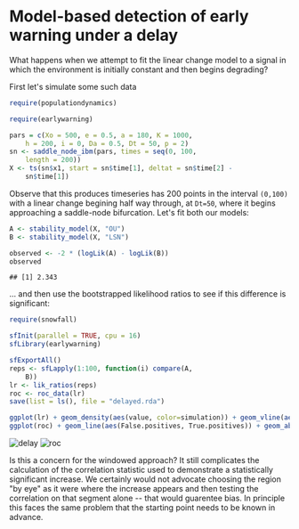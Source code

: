 
# Model-based detection of early warning under a delay

What happens when we attempt to fit the linear change model to a signal in which the environment is initially constant and then begins degrading?

First let's simulate some such data



```r
require(populationdynamics)
```



```r
require(earlywarning)
```


```r
pars = c(Xo = 500, e = 0.5, a = 180, K = 1000, 
    h = 200, i = 0, Da = 0.5, Dt = 50, p = 2)
sn <- saddle_node_ibm(pars, times = seq(0, 100, 
    length = 200))
X <- ts(sn$x1, start = sn$time[1], deltat = sn$time[2] - 
    sn$time[1])
```




Observe that this produces timeseries has 200 points in the interval `(0,100)` with a linear change begining half way through, at `Dt=50`, where it begins approaching a saddle-node bifurcation.  Let's fit both our models:



```r
A <- stability_model(X, "OU")
B <- stability_model(X, "LSN")
```



```r
observed <- -2 * (logLik(A) - logLik(B))
observed
```



```
## [1] 2.343
```




... and then use the bootstrapped likelihood ratios to see if this difference is significant:



```r
require(snowfall)
```




```r
sfInit(parallel = TRUE, cpu = 16)
sfLibrary(earlywarning)
```


```r
sfExportAll()
reps <- sfLapply(1:100, function(i) compare(A, 
    B))
lr <- lik_ratios(reps)
roc <- roc_data(lr)
save(list = ls(), file = "delayed.rda")
```


```r 
ggplot(lr) + geom_density(aes(value, color=simulation)) + geom_vline(aes(xintercept =observed))
ggplot(roc) + geom_line(aes(False.positives, True.positives)) + geom_abline(aes(yintercept=0, slope=1), lwd=.2)
```


![delay](http://farm8.staticflickr.com/7237/7158837318_8a0b80d0a1_o.png)
![roc](http://farm8.staticflickr.com/7084/7158838012_73c4f8d6ef_o.png)





Is this a concern for the windowed approach?  It still complicates the calculation of the correlation statistic used to demonstrate a statistically significant increase.  We certainly would not advocate choosing the region "by eye" as it were where the increase appears and then testing the correlation on that segment alone -- that would guarentee bias.  In principle this faces the same problem that the starting point needs to be known in advance.  
